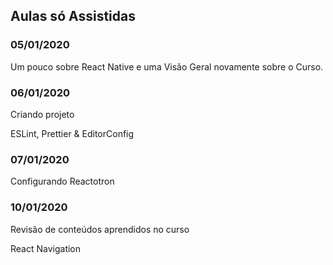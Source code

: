 ## Aulas só Assistidas

### 05/01/2020

Um pouco sobre React Native e uma Visão Geral novamente sobre o Curso.


### 06/01/2020

Criando projeto

ESLint, Prettier & EditorConfig

### 07/01/2020

Configurando Reactotron


### 10/01/2020

Revisão de conteúdos aprendidos no curso

React Navigation
